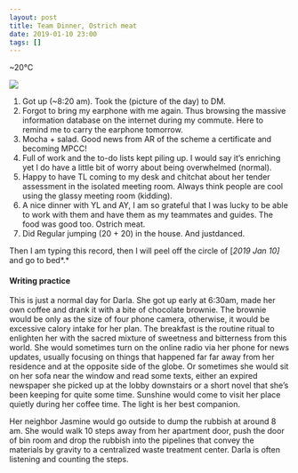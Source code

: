 ```yaml
---
layout: post
title: Team Dinner, Ostrich meat
date: 2019-01-10 23:00
tags: []
---
```

\~20°C

![](https://cdn-images-1.medium.com/max/800/1*1B4CscopJCWbOOR-v349ww.jpeg)

1.  Got up (\~8:20 am). Took the (picture of the day) to DM.
2.  Forgot to bring my earphone with me again. Thus browsing the massive
    information database on the internet during my commute. Here to
    remind me to carry the earphone tomorrow.
3.  Mocha + salad. Good news from AR of the scheme a certificate and
    becoming MPCC!
4.  Full of work and the to-do lists kept piling up. I would say it’s
    enriching yet I do have a little bit of worry about being
    overwhelmed (normal).
5.  Happy to have TL coming to my desk and chitchat about her tender
    assessment in the isolated meeting room. Always think people are
    cool using the glassy meeting room (kidding).
6.  A nice dinner with YL and AY, I am so grateful that I was lucky to
    be able to work with them and have them as my teammates and guides.
    The food was good too. Ostrich meat.
7.  Did Regular jumping (20 + 20) in the house. And justdanced.

Then I am typing this record, then I will peel off the circle of [*2019
Jan 10]* and go to bed*.*


#### Writing practice

This is just a normal day for Darla. She got up early at 6:30am, made
her own coffee and drank it with a bite of chocolate brownie. The
brownie would be only as the size of four phone camera, otherwise, it
would be excessive calory intake for her plan. The breakfast is the
routine ritual to enlighten her with the sacred mixture of sweetness and
bitterness from this world. She would sometimes turn on the online radio
via her phone for news updates, usually focusing on things that happened
far far away from her residence and at the opposite side of the globe.
Or sometimes she would sit on her sofa near the window and read some
texts, either an expired newspaper she picked up at the lobby downstairs
or a short novel that she’s been keeping for quite some time. Sunshine
would come to visit her place quietly during her coffee time. The light
is her best companion.

Her neighbor Jasmine would go outside to dump the rubbish at around 8
am. She would walk 10 steps away from her apartment door, push the door
of bin room and drop the rubbish into the pipelines that convey the
materials by gravity to a centralized waste treatment center. Darla is
often listening and counting the steps.